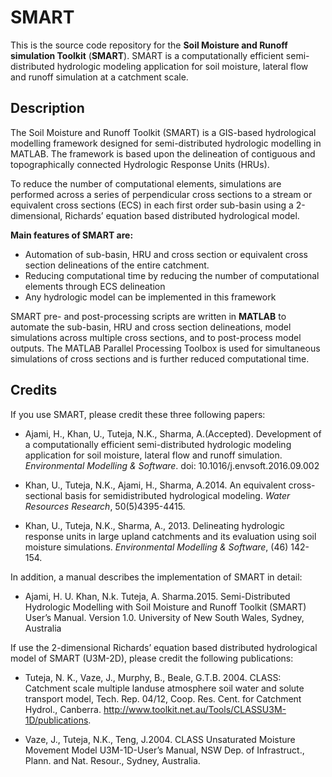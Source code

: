 # SMART
This is the source code repository for the **Soil Moisture and Runoff simulation Toolkit** (**SMART**). SMART is a computationally efficient semi-distributed hydrologic modeling application for soil moisture, lateral flow and runoff simulation at a catchment scale.


## Description
The Soil Moisture and Runoff Toolkit (SMART) is a GIS-based hydrological modelling framework designed for semi-distributed hydrologic modelling in MATLAB. The framework is based upon the delineation of contiguous and topographically connected Hydrologic Response Units (HRUs). 

To reduce the number of computational elements, simulations are performed across a series of perpendicular cross sections to a stream or equivalent cross sections (ECS) in each first order sub-basin using a 2-dimensional, Richards’ equation based distributed hydrological model.

**Main features of SMART are:**
- Automation of sub-basin, HRU and cross section or equivalent cross section delineations of the entire catchment.
- Reducing computational time by reducing the number of computational elements through ECS delineation
- Any hydrologic model can be implemented in this framework

SMART pre- and post-processing scripts are written in **MATLAB** to automate the sub-basin, HRU and cross section delineations, model simulations across multiple cross sections, and to post-process model outputs. The MATLAB Parallel Processing Toolbox is used for simultaneous simulations of cross sections and is further reduced computational time.

## Credits
If you use SMART, please credit these three following papers:
- Ajami, H., Khan, U., Tuteja, N.K., Sharma, A.(Accepted). Development of a computationally efficient semi-distributed
hydrologic modeling application for soil moisture, lateral flow and runoff simulation. *Environmental Modelling & Software*.
doi: 10.1016/j.envsoft.2016.09.002

- Khan, U., Tuteja, N.K., Ajami, H., Sharma, A.2014. An equivalent cross-sectional basis for semidistributed hydrological modeling. *Water Resources Research*, 50(5)4395-4415.

- Khan, U., Tuteja, N.K., Sharma, A., 2013. Delineating hydrologic response units in large  upland catchments and its evaluation using soil moisture simulations. *Environmental Modelling & Software*, (46) 142-154.
 
In addition, a manual describes the implementation of SMART in detail:

- Ajami, H. U. Khan, N.k. Tuteja, A. Sharma.2015. Semi-Distributed Hydrologic Modelling with Soil Moisture and Runoff Toolkit (SMART) User’s Manual. Version 1.0. University of New South Wales, Sydney, Australia


If use the 2-dimensional Richards’ equation based distributed hydrological model of SMART (U3M-2D), please credit the following publications:
- Tuteja, N. K., Vaze, J., Murphy, B., Beale, G.T.B. 2004. CLASS: Catchment scale multiple landuse atmosphere soil water and solute transport model, Tech. Rep. 04/12, Coop. Res. Cent. for Catchment Hydrol., Canberra. <http://www.toolkit.net.au/Tools/CLASSU3M-1D/publications>.

- Vaze, J., Tuteja, N.K., Teng, J.2004. CLASS Unsaturated Moisture Movement Model U3M-1D-User’s Manual, NSW Dep. of Infrastruct., Plann. and Nat. Resour., Sydney, Australia.


